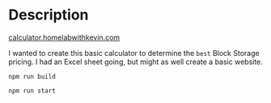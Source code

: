 # Description

[calculator.homelabwithkevin.com](calculator.homelabwithkevin.com)

I wanted to create this basic calculator to determine the `best` Block Storage pricing. I had an Excel sheet going, but might as well create a basic website.

`npm run build`

`npm run start`